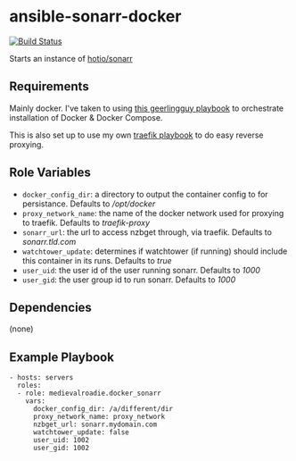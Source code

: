 ansible-sonarr-docker
=========
[![Build Status](https://travis-ci.com/MedievalRoadie/ansible-nzbget-docker.svg?branch=main)](https://travis-ci.com/MedievalRoadie/ansible-nzbget-docker)

Starts an instance of [hotio/sonarr](https://hotio.dev/containers/sonarr/)

Requirements
------------

Mainly docker. I've taken to using [this geerlingguy playbook](https://galaxy.ansible.com/geerlingguy/docker/) to orchestrate installation of Docker & Docker Compose.

This is also set up to use my own [traefik playbook](https://github.com/MedievalRoadie/ansible-traefik-docker) to do easy reverse proxying. 

Role Variables
--------------

* ```docker_config_dir```: a directory to output the container config to for persistance. Defaults to */opt/docker*
* ```proxy_network_name```: the name of the docker network used for proxying to traefik. Defaults to *traefik-proxy*
* ```sonarr_url```: the url to access nzbget through, via traefik. Defaults to *sonarr.tld.com*
* ```watchtower_update```: determines if watchtower (if running) should include this container in its runs. Defaults to *true*
* ```user_uid```: the user id of the user running sonarr. Defaults to *1000*
* ```user_gid```: the user group id to run sonarr. Defaults to *1000*

Dependencies
------------

(none)

Example Playbook
----------------

    - hosts: servers
      roles:
      - role: medievalroadie.docker_sonarr
        vars:
          docker_config_dir: /a/different/dir
          proxy_network_name: proxy_network
          nzbget_url: sonarr.mydomain.com
          watchtower_update: false
          user_uid: 1002
          user_gid: 1002
